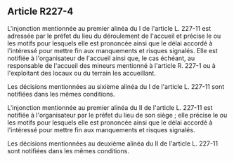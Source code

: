 ## Article R227-4

L'injonction mentionnée au premier alinéa du I de l'article L. 227-11 est adressée par le préfet du lieu
du déroulement de l'accueil et précise le ou les motifs pour lesquels elle est prononcée ainsi que le délai
accordé à l'intéressé pour mettre fin aux manquements et risques signalés. Elle est notifiée à l'organisateur de
l'accueil ainsi que, le cas échéant, au responsable de l'accueil des mineurs mentionné à l'article R. 227-1 ou à
l'exploitant des locaux ou du terrain les accueillant.

Les décisions mentionnées au sixième alinéa du I de l'article L. 227-11 sont notifiées dans les mêmes
conditions.

L'injonction mentionnée au premier alinéa du II de l'article L. 227-11 est notifiée à l'organisateur par le préfet
du lieu de son siège ; elle précise le ou les motifs pour lesquels elle est prononcée ainsi que le délai accordé à
l'intéressé pour mettre fin aux manquements et risques signalés.

Les décisions mentionnées au deuxième alinéa du II de l'article L. 227-11 sont notifiées dans les mêmes
conditions.

